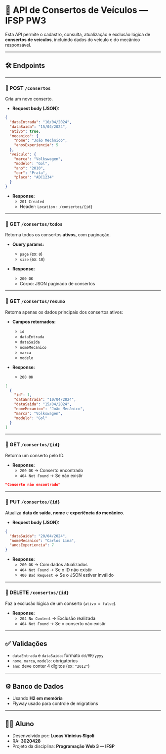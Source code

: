 # 🚗 API de Consertos de Veículos — IFSP PW3

Esta API permite o cadastro, consulta, atualização e exclusão lógica de **consertos de veículos**, incluindo dados do veículo e do mecânico responsável.

---

## 🛠️ Endpoints

---

### 📌 POST `/consertos`

Cria um novo conserto.

- **Request body (JSON):**
```json
{
  "dataEntrada": "10/04/2024",
  "dataSaida": "15/04/2024",
  "ativo": true,
  "mecanico": {
    "nome": "João Mecânico",
    "anosExperiencia": 5
  },
  "veiculo": {
    "marca": "Volkswagen",
    "modelo": "Gol",
    "ano": "2010",
    "cor": "Prata",
    "placa": "ABC1234"
  }
}
```

- **Response:**
  - `201 Created`
  - Header: `Location: /consertos/{id}`

---

### 📌 GET `/consertos/todos`

Retorna todos os consertos **ativos**, com paginação.

- **Query params:**
  - `page` (ex: `0`)
  - `size` (ex: `10`)

- **Response:**
  - `200 OK`
  - Corpo: JSON paginado de consertos

---

### 📌 GET `/consertos/resumo`

Retorna apenas os dados principais dos consertos ativos:

- **Campos retornados:**
  - `id`
  - `dataEntrada`
  - `dataSaida`
  - `nomeMecanico`
  - `marca`
  - `modelo`

- **Response:**
  - `200 OK`
```json
[
  {
    "id": 1,
    "dataEntrada": "10/04/2024",
    "dataSaida": "15/04/2024",
    "nomeMecanico": "João Mecânico",
    "marca": "Volkswagen",
    "modelo": "Gol"
  }
]
```

---

### 📌 GET `/consertos/{id}`

Retorna um conserto pelo ID.

- **Response:**
  - `200 OK` → Conserto encontrado
  - `404 Not Found` → Se não existir
```json
"Conserto não encontrado"
```

---

### 📌 PUT `/consertos/{id}`

Atualiza **data de saída**, **nome** e **experiência do mecânico**.

- **Request body (JSON):**
```json
{
  "dataSaida": "20/04/2024",
  "nomeMecanico": "Carlos Lima",
  "anosExperiencia": 7
}
```

- **Response:**
  - `200 OK` → Com dados atualizados
  - `404 Not Found` → Se o ID não existir
  - `400 Bad Request` → Se o JSON estiver inválido

---

### 📌 DELETE `/consertos/{id}`

Faz a exclusão lógica de um conserto (`ativo = false`).

- **Response:**
  - `204 No Content` → Exclusão realizada
  - `404 Not Found` → Se o conserto não existir

---

## ✅ Validações

- `dataEntrada` e `dataSaida`: formato `dd/MM/yyyy`
- `nome`, `marca`, `modelo`: obrigatórios
- `ano`: deve conter 4 dígitos (ex: `"2012"`)

---

## ⚙️ Banco de Dados

- Usando **H2 em memória**
- Flyway usado para controle de migrations

---

## 👨‍🔧 Aluno

- Desenvolvido por: **Lucas Vinicius SIgoli**
- RA: **3020428**
- Projeto da disciplina: **Programação Web 3 — IFSP**